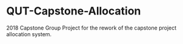 # QUT-Capstone-Allocation
2018 Capstone Group Project for the rework of the capstone project allocation system.
